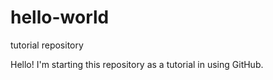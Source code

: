 # hello-world
tutorial repository

Hello! I'm starting this repository as a tutorial in using GitHub.
